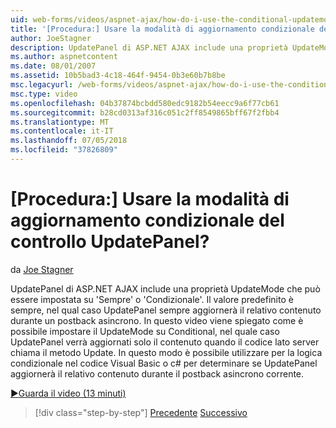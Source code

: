 ```yaml
---
uid: web-forms/videos/aspnet-ajax/how-do-i-use-the-conditional-updatemode-of-the-updatepanel
title: '[Procedura:] Usare la modalità di aggiornamento condizionale del controllo UpdatePanel? | Microsoft Docs'
author: JoeStagner
description: UpdatePanel di ASP.NET AJAX include una proprietà UpdateMode che può essere impostata su 'Sempre' o 'Condizionale'. Il valore predefinito è sempre, nel qual caso il UpdatePan...
ms.author: aspnetcontent
ms.date: 08/01/2007
ms.assetid: 10b5bad3-4c18-464f-9454-0b3e60b7b8be
msc.legacyurl: /web-forms/videos/aspnet-ajax/how-do-i-use-the-conditional-updatemode-of-the-updatepanel
msc.type: video
ms.openlocfilehash: 04b37874bcbdd580edc9182b54eecc9a6f77cb61
ms.sourcegitcommit: b28cd0313af316c051c2ff8549865bff67f2fbb4
ms.translationtype: MT
ms.contentlocale: it-IT
ms.lasthandoff: 07/05/2018
ms.locfileid: "37826809"
---
```

<a name="how-do-i-use-the-conditional-updatemode-of-the-updatepanel"></a>[Procedura:] Usare la modalità di aggiornamento condizionale del controllo UpdatePanel?
====================
da [Joe Stagner](https://github.com/JoeStagner)

UpdatePanel di ASP.NET AJAX include una proprietà UpdateMode che può essere impostata su 'Sempre' o 'Condizionale'. Il valore predefinito è sempre, nel qual caso UpdatePanel sempre aggiornerà il relativo contenuto durante un postback asincrono. In questo video viene spiegato come è possibile impostare il UpdateMode su Conditional, nel quale caso UpdatePanel verrà aggiornati solo il contenuto quando il codice lato server chiama il metodo Update. In questo modo è possibile utilizzare per la logica condizionale nel codice Visual Basic o c# per determinare se UpdatePanel aggiornerà il relativo contenuto durante il postback asincrono corrente.

[&#9654;Guarda il video (13 minuti)](https://channel9.msdn.com/Blogs/ASP-NET-Site-Videos/how-do-i-use-the-conditional-updatemode-of-the-updatepanel)

> [!div class="step-by-step"]
> [Precedente](how-do-i-determine-whether-an-asynchronous-postback-has-occurred.md)
> [Successivo](how-do-i-implement-the-persistent-communications-pattern-with-the-updatepanel.md)
